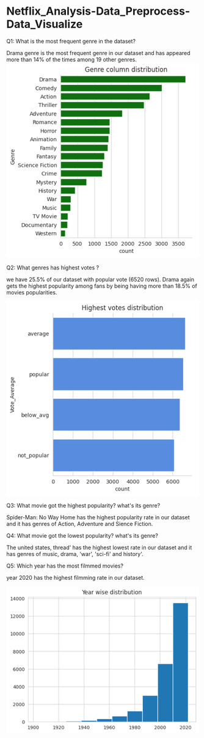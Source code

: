 # Netflix_Analysis-Data_Preprocess-Data_Visualize

Q1: What is the most frequent genre in the dataset?

Drama genre is the most frequent genre in our dataset and has appeared more than 14% of the times among 19 other genres.
![image alt](https://github.com/RajendraMandal/Netflix_Analysis-Data_Preprocess-Data_Visualize/blob/main/Genre_Column_Distribution.png?raw=true)

Q2: What genres has highest votes ?

we have 25.5% of our dataset with popular vote (6520 rows). Drama again gets the highest popularity among fans by being having more than 18.5% of movies popularities.

![image alt](https://github.com/RajendraMandal/Netflix_Analysis-Data_Preprocess-Data_Visualize/blob/main/Highest%20_votes_Distribution.png?raw=true)

Q3: What movie got the highest popularity? what's its genre?

Spider-Man: No Way Home has the highest popularity rate in our dataset and it has genres of Action, Adventure and Sience Fiction.

Q4: What movie got the lowest popularity? what's its genre?

The united states, thread' has the highest lowest rate in our dataset and it has genres of music, drama, 'war', 'sci-fi' and history'.

Q5: Which year has the most filmmed movies?

year 2020 has the highest filmming rate in our dataset.

![image alt](https://github.com/RajendraMandal/Netflix_Analysis-Data_Preprocess-Data_Visualize/blob/main/Yr%20wise%20distribution.png?raw=true)
